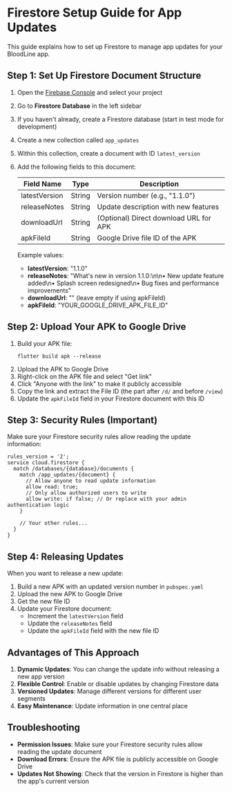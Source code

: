 # Firestore Setup Guide for App Updates

This guide explains how to set up Firestore to manage app updates for your BloodLine app.

## Step 1: Set Up Firestore Document Structure

1. Open the [Firebase Console](https://console.firebase.google.com/) and select your project
2. Go to **Firestore Database** in the left sidebar
3. If you haven't already, create a Firestore database (start in test mode for development)
4. Create a new collection called `app_updates`
5. Within this collection, create a document with ID `latest_version`
6. Add the following fields to this document:

   | Field Name    | Type   | Description                            |
   |---------------|--------|----------------------------------------|
   | latestVersion | String | Version number (e.g., "1.1.0")         |
   | releaseNotes  | String | Update description with new features   |
   | downloadUrl   | String | (Optional) Direct download URL for APK |
   | apkFileId     | String | Google Drive file ID of the APK        |

   Example values:
   - **latestVersion**: "1.1.0"
   - **releaseNotes**: "What's new in version 1.1.0:\n\n• New update feature added\n• Splash screen redesigned\n• Bug fixes and performance improvements"
   - **downloadUrl**: "" (leave empty if using apkFileId)
   - **apkFileId**: "YOUR_GOOGLE_DRIVE_APK_FILE_ID"

## Step 2: Upload Your APK to Google Drive

1. Build your APK file:
   ```
   flutter build apk --release
   ```
2. Upload the APK to Google Drive
3. Right-click on the APK file and select "Get link"
4. Click "Anyone with the link" to make it publicly accessible
5. Copy the link and extract the File ID (the part after `/d/` and before `/view`)
6. Update the `apkFileId` field in your Firestore document with this ID

## Step 3: Security Rules (Important)

Make sure your Firestore security rules allow reading the update information:

```
rules_version = '2';
service cloud.firestore {
  match /databases/{database}/documents {
    match /app_updates/{document} {
      // Allow anyone to read update information
      allow read: true;
      // Only allow authorized users to write
      allow write: if false; // Or replace with your admin authentication logic
    }
    
    // Your other rules...
  }
}
```

## Step 4: Releasing Updates

When you want to release a new update:

1. Build a new APK with an updated version number in `pubspec.yaml`
2. Upload the new APK to Google Drive
3. Get the new file ID
4. Update your Firestore document:
   - Increment the `latestVersion` field
   - Update the `releaseNotes` field
   - Update the `apkFileId` field with the new file ID

## Advantages of This Approach

1. **Dynamic Updates**: You can change the update info without releasing a new app version
2. **Flexible Control**: Enable or disable updates by changing Firestore data
3. **Versioned Updates**: Manage different versions for different user segments
4. **Easy Maintenance**: Update information in one central place

## Troubleshooting

- **Permission Issues**: Make sure your Firestore security rules allow reading the update document
- **Download Errors**: Ensure the APK file is publicly accessible on Google Drive
- **Updates Not Showing**: Check that the version in Firestore is higher than the app's current version 
